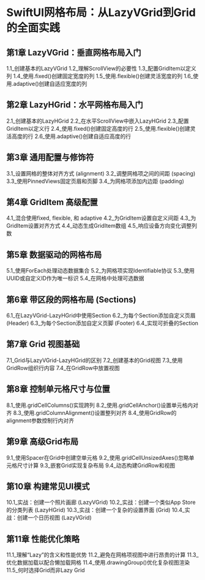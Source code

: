 # SwiftUI网格布局：从LazyVGrid到Grid的全面实践

## 第1章 LazyVGrid：垂直网格布局入门
1.1_创建基本的LazyVGrid
1.2_理解ScrollView的必要性
1.3_配置GridItem以定义列
1.4_使用.fixed()创建固定宽度的列
1.5_使用.flexible()创建灵活宽度的列
1.6_使用.adaptive()创建自适应宽度的列

## 第2章 LazyHGrid：水平网格布局入门
2.1_创建基本的LazyHGrid
2.2_在水平ScrollView中嵌入LazyHGrid
2.3_配置GridItem以定义行
2.4_使用.fixed()创建固定高度的行
2.5_使用.flexible()创建灵活高度的行
2.6_使用.adaptive()创建自适应高度的行

## 第3章 通用配置与修饰符
3.1_设置网格的整体对齐方式 (alignment)
3.2_调整网格项之间的间距 (spacing)
3.3_使用PinnedViews固定页眉和页脚
3.4_为网格项添加内边距 (padding)

## 第4章 GridItem 高级配置
4.1_混合使用fixed, flexible, 和 adaptive
4.2_为GridItem设置自定义间距
4.3_为GridItem设置对齐方式
4.4_动态生成GridItem数组
4.5_响应设备方向变化调整列数

## 第5章 数据驱动的网格布局
5.1_使用ForEach处理动态数据集合
5.2_为网格项实现Identifiable协议
5.3_使用UUID或自定义ID作为唯一标识
5.4_在网格中处理可选数据

## 第6章 带区段的网格布局 (Sections)
6.1_在LazyVGrid-LazyHGrid中使用Section
6.2_为每个Section添加自定义页眉 (Header)
6.3_为每个Section添加自定义页脚 (Footer)
6.4_实现可折叠的Section

## 第7章 Grid 视图基础
7.1_Grid与LazyVGrid-LazyHGrid的区别
7.2_创建基本的Grid视图
7.3_使用GridRow组织行内容
7.4_在GridRow中放置视图

## 第8章 控制单元格尺寸与位置
8.1_使用.gridCellColumns()实现跨列
8.2_使用.gridCellAnchor()设置单元格内对齐
8.3_使用.gridColumnAlignment()设置整列对齐
8.4_使用GridRow的alignment参数控制行内对齐

## 第9章 高级Grid布局
9.1_使用Spacer在Grid中创建空单元格
9.2_使用.gridCellUnsizedAxes()忽略单元格尺寸计算
9.3_嵌套Grid实现复杂布局
9.4_动态构建GridRow和视图

## 第10章 构建常见UI模式
10.1_实战：创建一个照片画廊 (LazyVGrid)
10.2_实战：创建一个类似App Store的分类列表 (LazyHGrid)
10.3_实战：创建一个复杂的设置界面 (Grid)
10.4_实战：创建一个日历视图 (LazyVGrid)

## 第11章 性能优化策略
11.1_理解“Lazy”的含义和性能优势
11.2_避免在网格项视图中进行昂贵的计算
11.3_优化数据加载以配合懒加载网格
11.4_使用.drawingGroup()优化复杂视图渲染
11.5_何时选择Grid而非Lazy Grid
